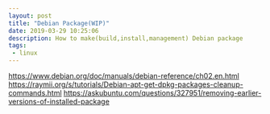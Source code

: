 ```yaml
---
layout: post
title: "Debian Package(WIP)"
date: 2019-03-29 10:25:06
description: How to make(build,install,management) Debian package
tags:
 - linux
---
```




https://www.debian.org/doc/manuals/debian-reference/ch02.en.html
https://raymii.org/s/tutorials/Debian-apt-get-dpkg-packages-cleanup-commands.html
https://askubuntu.com/questions/327951/removing-earlier-versions-of-installed-package
